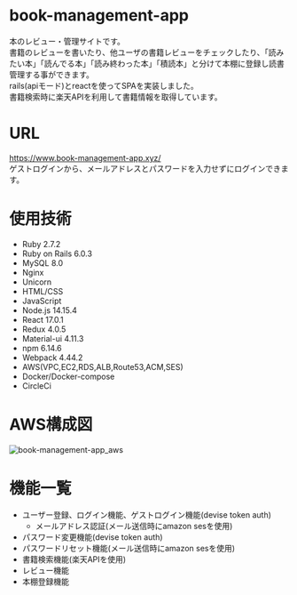 # book-management-app
本のレビュー・管理サイトです。<br>
書籍のレビューを書いたり、他ユーザの書籍レビューをチェックしたり、「読みたい本」「読んでる本」「読み終わった本」「積読本」と分けて本棚に登録し読書管理する事ができます。<br>
rails(apiモード)とreactを使ってSPAを実装しました。<br>
書籍検索時に楽天APIを利用して書籍情報を取得しています。
# URL
https://www.book-management-app.xyz/ <br>
ゲストログインから、メールアドレスとパスワードを入力せずにログインできます。
# 使用技術
- Ruby 2.7.2
- Ruby on Rails 6.0.3
- MySQL 8.0
- Nginx
- Unicorn
- HTML/CSS
- JavaScript 
- Node.js 14.15.4
- React 17.0.1
- Redux 4.0.5
- Material-ui 4.11.3
- npm 6.14.6
- Webpack 4.44.2
- AWS(VPC,EC2,RDS,ALB,Route53,ACM,SES)
- Docker/Docker-compose
- CircleCi
# AWS構成図
![book-management-app_aws](https://user-images.githubusercontent.com/39975871/114046090-84439b80-98c3-11eb-9735-e8d610a2948f.png)
# 機能一覧
- ユーザー登録、ログイン機能、ゲストログイン機能(devise token auth)
  - メールアドレス認証(メール送信時にamazon sesを使用)
- パスワード変更機能(devise token auth)
- パスワードリセット機能(メール送信時にamazon sesを使用)
- 書籍検索機能(楽天APIを使用)
- レビュー機能
- 本棚登録機能
